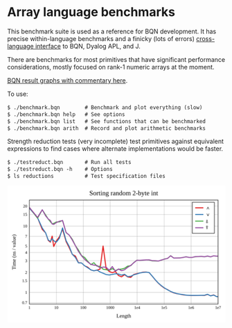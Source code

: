 # Array language benchmarks

This benchmark suite is used as a reference for BQN development. It has precise within-language benchmarks and a finicky (lots of errors) [cross-language interface](measure/cross) to BQN, Dyalog APL, and J.

There are benchmarks for most primitives that have significant performance considerations, mostly focused on rank-1 numeric arrays at the moment.

[BQN result graphs with commentary here](https://mlochbaum.github.io/bencharray/pages/summary.html).

To use:

    $ ./benchmark.bqn        # Benchmark and plot everything (slow)
    $ ./benchmark.bqn help   # See options
    $ ./benchmark.bqn list   # See functions that can be benchmarked
    $ ./benchmark.bqn arith  # Record and plot arithmetic benchmarks

Strength reduction tests (very incomplete) test primitives against equivalent expressions to find cases where alternate implementations would be faster.

    $ ./testreduct.bqn       # Run all tests
    $ ./testreduct.bqn -h    # Options
    $ ls reductions          # Test specification files

![Arithmetic performance](output/plot/sort-rand-i16.svg)
